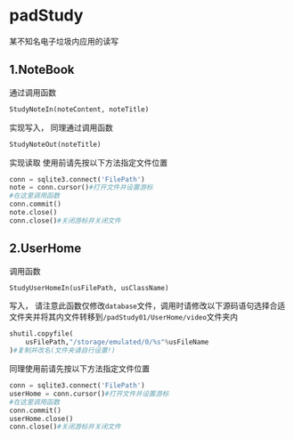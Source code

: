 # padStudy
某不知名电子垃圾内应用的读写

## 1.NoteBook
通过调用函数
```python
StudyNoteIn(noteContent, noteTitle)
```
实现写入，
同理通过调用函数
```python
StudyNoteOut(noteTitle)
```
实现读取
使用前请先按以下方法指定文件位置
```python
conn = sqlite3.connect('FilePath')
note = conn.cursor()#打开文件并设置游标
#在这里调用函数
conn.commit()
note.close()
conn.close()#关闭游标并关闭文件
```

## 2.UserHome
调用函数
```python
StudyUserHomeIn(usFilePath, usClassName)
```
写入，
请注意此函数仅修改`database`文件，调用时请修改以下源码语句选择合适文件夹并将其内文件转移到`/padStudy01/UserHome/video`文件夹内
```python
shutil.copyfile(
	usFilePath,"/storage/emulated/0/%s"%usFileName
)#复制并改名(文件夹请自行设置!)
```
同理使用前请先按以下方法指定文件位置
```python
conn = sqlite3.connect('FilePath')
userHome = conn.cursor()#打开文件并设置游标
#在这里调用函数
conn.commit()
userHome.close()
conn.close()#关闭游标并关闭文件
```
